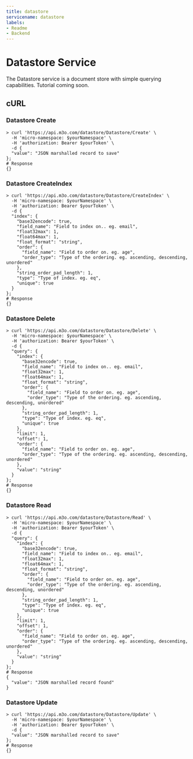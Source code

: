 ```yaml
---
title: datastore
servicename: datastore
labels: 
- Readme
- Backend
---
```

# Datastore Service

The Datastore service is a document store with simple querying capabilities.
Tutorial coming soon.
## cURL


### Datastore Create
<!-- We use the request body description here as endpoint descriptions are not
being lifted correctly from the proto by the openapi spec generator -->

```shell
> curl 'https://api.m3o.com/datastore/Datastore/Create' \
  -H 'micro-namespace: $yourNamespace' \
  -H 'authorization: Bearer $yourToken' \
  -d {
  "value": "JSON marshalled record to save"
};
# Response
{}
```


### Datastore CreateIndex
<!-- We use the request body description here as endpoint descriptions are not
being lifted correctly from the proto by the openapi spec generator -->

```shell
> curl 'https://api.m3o.com/datastore/Datastore/CreateIndex' \
  -H 'micro-namespace: $yourNamespace' \
  -H 'authorization: Bearer $yourToken' \
  -d {
  "index": {
    "base32encode": true,
    "field_name": "Field to index on.. eg. email",
    "float32max": 1,
    "float64max": 1,
    "float_format": "string",
    "order": {
      "field_name": "Field to order on. eg. age",
      "order_type": "Type of the ordering. eg. ascending, descending, unordered"
    },
    "string_order_pad_length": 1,
    "type": "Type of index. eg. eq",
    "unique": true
  }
};
# Response
{}
```


### Datastore Delete
<!-- We use the request body description here as endpoint descriptions are not
being lifted correctly from the proto by the openapi spec generator -->

```shell
> curl 'https://api.m3o.com/datastore/Datastore/Delete' \
  -H 'micro-namespace: $yourNamespace' \
  -H 'authorization: Bearer $yourToken' \
  -d {
  "query": {
    "index": {
      "base32encode": true,
      "field_name": "Field to index on.. eg. email",
      "float32max": 1,
      "float64max": 1,
      "float_format": "string",
      "order": {
        "field_name": "Field to order on. eg. age",
        "order_type": "Type of the ordering. eg. ascending, descending, unordered"
      },
      "string_order_pad_length": 1,
      "type": "Type of index. eg. eq",
      "unique": true
    },
    "limit": 1,
    "offset": 1,
    "order": {
      "field_name": "Field to order on. eg. age",
      "order_type": "Type of the ordering. eg. ascending, descending, unordered"
    },
    "value": "string"
  }
};
# Response
{}
```


### Datastore Read
<!-- We use the request body description here as endpoint descriptions are not
being lifted correctly from the proto by the openapi spec generator -->

```shell
> curl 'https://api.m3o.com/datastore/Datastore/Read' \
  -H 'micro-namespace: $yourNamespace' \
  -H 'authorization: Bearer $yourToken' \
  -d {
  "query": {
    "index": {
      "base32encode": true,
      "field_name": "Field to index on.. eg. email",
      "float32max": 1,
      "float64max": 1,
      "float_format": "string",
      "order": {
        "field_name": "Field to order on. eg. age",
        "order_type": "Type of the ordering. eg. ascending, descending, unordered"
      },
      "string_order_pad_length": 1,
      "type": "Type of index. eg. eq",
      "unique": true
    },
    "limit": 1,
    "offset": 1,
    "order": {
      "field_name": "Field to order on. eg. age",
      "order_type": "Type of the ordering. eg. ascending, descending, unordered"
    },
    "value": "string"
  }
};
# Response
{
  "value": "JSON marshalled record found"
}
```


### Datastore Update
<!-- We use the request body description here as endpoint descriptions are not
being lifted correctly from the proto by the openapi spec generator -->

```shell
> curl 'https://api.m3o.com/datastore/Datastore/Update' \
  -H 'micro-namespace: $yourNamespace' \
  -H 'authorization: Bearer $yourToken' \
  -d {
  "value": "JSON marshalled record to save"
};
# Response
{}
```


